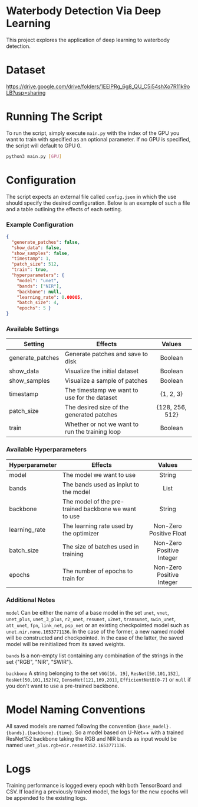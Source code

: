 # Waterbody Detection Via Deep Learning

This project explores the application of deep learning to waterbody detection.

# Dataset
https://drive.google.com/drive/folders/1EElPRg_6g8_QU_C5i54shXo7R11k9oLB?usp=sharing

# Running The Script
To run the script, simply execute `main.py` with the index of the GPU you want to train with specified as an optional parameter. If no GPU is specified, the script will default to GPU 0.
```bash
python3 main.py [GPU]
```

# Configuration
The script expects an external file called `config.json` in which the use should specify the desired configuration. Below is an example of such a file and a table outlining the effects of each setting.

### Example Configuration
```json
{
  "generate_patches": false,
  "show_data": false,
  "show_samples": false,
  "timestamp": 1,
  "patch_size": 512,
  "train": true,
  "hyperparameters": {
    "model": "unet",
    "bands": ["NIR"],
    "backbone": null,
    "learning_rate": 0.00005,
    "batch_size": 4,
    "epochs": 5 }
}
```

### Available Settings
| Setting          | Effects                                          |  Values         |
|------------------|--------------------------------------------------|:---------------:|
| generate_patches | Generate patches and save to disk                | Boolean         |
| show_data        | Visualize the initial dataset                    | Boolean         |
| show_samples     | Visualize a sample of patches                    | Boolean         |
| timestamp        | The timestamp we want to use for the dataset     | {1, 2, 3}       |
| patch_size       | The desired size of the generated patches        | {128, 256, 512} |
| train            | Whether or not we want to run the training loop  | Boolean         |

### Available Hyperparameters
| Hyperparameter   | Effects                                               |  Values                                         |
|------------------|-------------------------------------------------------|:-----------------------------------------------:|
| model            | The model we want to use                              | String                                          |
| bands            | The bands used as inpiut to the model                 | List<String>                                    |
| backbone         | The model of the pre-trained backbone we want to use  | String                                          |
| learning_rate    | The learning rate used by the optimizer               | Non-Zero Positive Float                         |
| batch_size       | The size of batches used in training                  | Non-Zero Positive Integer                       |
| epochs           | The number of epochs to train for                     | Non-Zero Positive Integer                       |

### Additional Notes
`model` Can be either the name of a base model in the set `unet`, `vnet`, `unet_plus`, `unet_3_plus`, `r2_unet`, `resunet`, `u2net`, `transunet`, `swin_unet`, `att_unet`, `fpn`, `link_net`, `psp_net` or an existing checkpointed model such as `unet.nir.none.1653771136`. In the case of the former, a new named model will be constructed and checkpointed. In the case of the latter, the saved model will be reinitialized from its saved weights.  

`bands` Is a non-empty list containing any combination of the strings in the set {"RGB", "NIR", "SWIR"}.  

`backbone` A string belonging to the set `VGG[16, 19]`, `ResNet[50,101,152]`, `ResNet[50,101,152]V2`, `DenseNet[121,169,201]`, `EfficientNetB[0-7]` or `null` if you don't want to use a pre-trained backbone.  


# Model Naming Conventions
All saved models are named following the convention `{base_model}.{bands}.{backbone}.{time}`. So a model based on U-Net++ with a trained ResNet152 backbone taking the RGB and NIR bands as input would be named `unet_plus.rgb+nir.resnet152.1653771136`.  

# Logs
Training performance is logged every epoch with both TensorBoard and CSV. If loading a previously trained model, the logs for the new epochs will be appended to the existing logs.  
  
